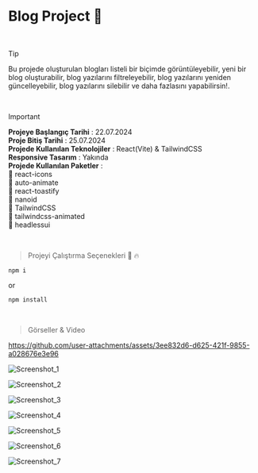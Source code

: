 # Blog Project 📃 

<br>

> [!TIP]
> Bu projede oluşturulan blogları listeli bir biçimde görüntüleyebilir, yeni bir blog oluşturabilir, blog yazılarını filtreleyebilir, blog yazılarını yeniden güncelleyebilir, blog yazılarını silebilir ve daha fazlasını yapabilirsin!.

<br>

> [!IMPORTANT]
> **Projeye Başlangıç Tarihi** : 22.07.2024 <br>
> **Proje Bitiş Tarihi** : 25.07.2024 <br>
> **Projede Kullanılan Teknolojiler** : React(Vite) & TailwindCSS <br>
> **Responsive Tasarım** : Yakında <br>
> **Projede Kullanılan Paketler** : <br>
> 🔴 react-icons <br>
> 🔴 auto-animate <br>
> 🔴 react-toastify <br>
> 🔴 nanoid <br>
> 🔴 TailwindCSS <br>
> 🔴 tailwindcss-animated <br>
> 🔴 headlessui <br>
<br>

> Projeyi Çalıştırma Seçenekleri 🏃 🔥
```
npm i
```
or
```
npm install
```

<br>

> Görseller & Video


https://github.com/user-attachments/assets/3ee832d6-d625-421f-9855-a028676e3e96



![Screenshot_1](https://github.com/user-attachments/assets/7162fdfc-0d69-415b-b106-d7c6a4929082)
> 
![Screenshot_2](https://github.com/user-attachments/assets/d6f84942-16d5-453a-a1a1-c184a1402bb3)

![Screenshot_3](https://github.com/user-attachments/assets/40efcec2-d364-4b9d-8af9-d628cafef4a2)

![Screenshot_4](https://github.com/user-attachments/assets/c5707f95-9d61-4e40-a7c7-c7ef27749256)

![Screenshot_5](https://github.com/user-attachments/assets/507183ce-4699-4ca8-9edc-778e2d4e87aa)

![Screenshot_6](https://github.com/user-attachments/assets/42f18be0-1cb4-498c-b0fc-91984531d032)

![Screenshot_7](https://github.com/user-attachments/assets/361c3d7f-8141-4ad8-8f3f-5cc3393aac19)

